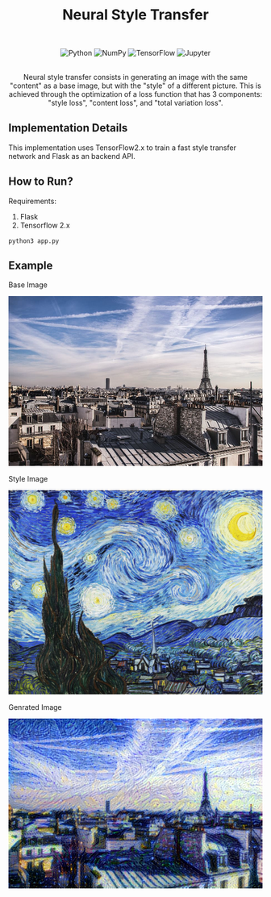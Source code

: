 <H1> <div align="center"> Neural Style Transfer </H1>
<br>

<p align="center">
    <img alt="Python" src="https://img.shields.io/badge/python%20-%2314354C.svg?&style=for-the-badge&logo=python&logoColor=white"/>
    <img alt="NumPy" src="https://img.shields.io/badge/numpy%20-%23013243.svg?&style=for-the-badge&logo=numpy&logoColor=white" />
    <img alt="TensorFlow" src="https://img.shields.io/badge/TensorFlow%20-%23FF6F00.svg?&style=for-the-badge&logo=TensorFlow&logoColor=white" />
    <img alt="Jupyter" src="https://img.shields.io/badge/Jupyter%20-%23F37626.svg?&style=for-the-badge&logo=Jupyter&logoColor=white" />
</p>
<br>
<div align="center"> 
Neural style transfer consists in generating an image with the same "content" as a base image, but with the "style" of a different picture. 
This is achieved through the optimization of a loss function that has 3 components: "style loss", "content loss", and "total variation loss".
</div>


## Implementation Details
This implementation uses TensorFlow2.x to train a fast style transfer network and Flask as an backend API.


## How to Run?
Requirements:
1. Flask
2. Tensorflow 2.x

```
python3 app.py
```

## Example
Base Image 

<div align="center"> 
    
![Base](static/images/20b76145-957a-4547-aa24-0f10733bc96f.png)

</div>

Style Image

<div align="center"> 
    
![Style](static/images/978dbb85-25c2-4074-ac59-78caa2a1d694.png)

</div>

Genrated Image
<div align="center"> 
    
![Genrated](genrated.png)

</div>
